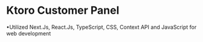 # Ktoro Customer Panel

•Utilized Next.Js, React.Js, TypeScript, CSS, Context API and JavaScript for web development
